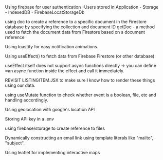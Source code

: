 Using firebase for user authentication
-Users stored in Application - Storage - IndexedDB - FirebaseLocatStorageDb

using doc to create a reference to a specific document in the Firestore database by specifying the collection and document ID
getDoc - a method used to fetch the document data from Firestore based on a document reference

Using toastify for easy notification animations.

Using useEffect() to fetch data from Firebase Firestore (or other database)

useEffect itself does not support async functions directly -> you can define ≈an async function inside the effect and call it immediately.

REVISIT LISTINGITEM.JSX to make sure I know how to render these things using our data.

using useMutate function to check whether event is a boolean, file, etc and handling accordingly.

Using geolocation with google's location API

Storing API key in a .env

using firebase/storage to create reference to files

Dynamically constructing an email link using template literals like "mailto", "subject".

Using leaflet for implementing interactive maps
